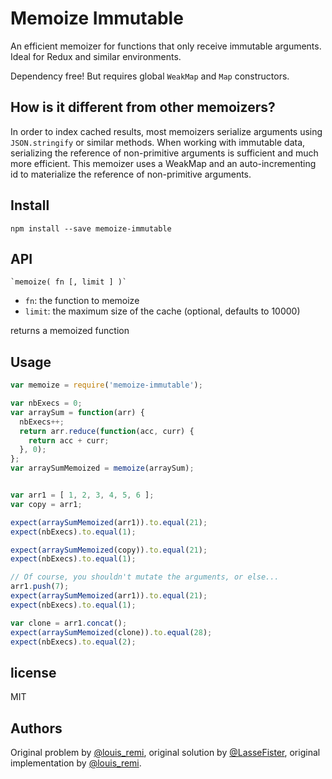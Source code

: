 # Memoize Immutable

An efficient memoizer for functions that only receive immutable arguments. Ideal for Redux and similar environments.

Dependency free! But requires global `WeakMap` and `Map` constructors.

## How is it different from other memoizers?

In order to index cached results, most memoizers serialize arguments using `JSON.stringify` or similar methods.
When working with immutable data, serializing the reference of non-primitive arguments is sufficient and much more efficient.
This memoizer uses a WeakMap and an auto-incrementing id to materialize the reference of non-primitive arguments.

## Install

    npm install --save memoize-immutable

## API

    `memoize( fn [, limit ] )`

- `fn`: the function to memoize
- `limit`: the maximum size of the cache (optional, defaults to 10000)

returns a memoized function

## Usage

```javascript
var memoize = require('memoize-immutable');

var nbExecs = 0;
var arraySum = function(arr) {
  nbExecs++;
  return arr.reduce(function(acc, curr) {
    return acc + curr;
  }, 0);
};
var arraySumMemoized = memoize(arraySum);


var arr1 = [ 1, 2, 3, 4, 5, 6 ];
var copy = arr1;

expect(arraySumMemoized(arr1)).to.equal(21);
expect(nbExecs).to.equal(1);

expect(arraySumMemoized(copy)).to.equal(21);
expect(nbExecs).to.equal(1);

// Of course, you shouldn't mutate the arguments, or else...
arr1.push(7);
expect(arraySumMemoized(arr1)).to.equal(21);
expect(nbExecs).to.equal(1);

var clone = arr1.concat();
expect(arraySumMemoized(clone)).to.equal(28);
expect(nbExecs).to.equal(2);
```

## license

MIT

## Authors

Original problem by [@louis_remi](https://twitter.com/louis_remi),
original solution by [@LasseFister](https://twitter.com/lassefister),
original implementation by [@louis_remi](https://twitter.com/louis_remi).
